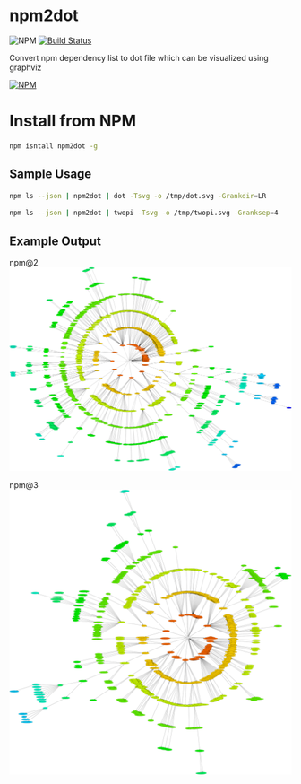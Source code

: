 # npm2dot
![NPM](https://david-dm.org/wyvernnot/npm2dot.svg)
[![Build Status](https://travis-ci.org/wyvernnot/npm2dot.svg?branch=master)](https://travis-ci.org/wyvernnot/npm2dot)

Convert npm dependency list to dot file which can be visualized using graphviz

[![NPM](https://nodei.co/npm/npm2dot.png)](https://nodei.co/npm/npm2dot/)

# Install from NPM
```sh
npm isntall npm2dot -g
```

## Sample Usage

```sh
npm ls --json | npm2dot | dot -Tsvg -o /tmp/dot.svg -Grankdir=LR 
```

```sh
npm ls --json | npm2dot | twopi -Tsvg -o /tmp/twopi.svg -Granksep=4
```

## Example Output

npm@2
![npm2](doc/oneapm@npm2.svg)

npm@3
![npm3](doc/oneapm@npm3.svg)

